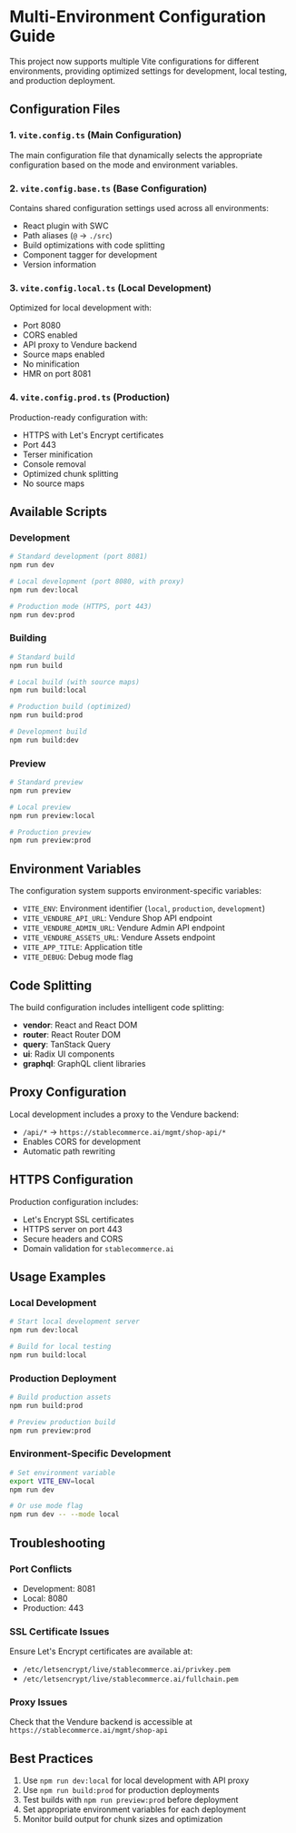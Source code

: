 # Multi-Environment Configuration Guide

This project now supports multiple Vite configurations for different environments, providing optimized settings for development, local testing, and production deployment.

## Configuration Files

### 1. `vite.config.ts` (Main Configuration)
The main configuration file that dynamically selects the appropriate configuration based on the mode and environment variables.

### 2. `vite.config.base.ts` (Base Configuration)
Contains shared configuration settings used across all environments:
- React plugin with SWC
- Path aliases (`@` → `./src`)
- Build optimizations with code splitting
- Component tagger for development
- Version information

### 3. `vite.config.local.ts` (Local Development)
Optimized for local development with:
- Port 8080
- CORS enabled
- API proxy to Vendure backend
- Source maps enabled
- No minification
- HMR on port 8081

### 4. `vite.config.prod.ts` (Production)
Production-ready configuration with:
- HTTPS with Let's Encrypt certificates
- Port 443
- Terser minification
- Console removal
- Optimized chunk splitting
- No source maps

## Available Scripts

### Development
```bash
# Standard development (port 8081)
npm run dev

# Local development (port 8080, with proxy)
npm run dev:local

# Production mode (HTTPS, port 443)
npm run dev:prod
```

### Building
```bash
# Standard build
npm run build

# Local build (with source maps)
npm run build:local

# Production build (optimized)
npm run build:prod

# Development build
npm run build:dev
```

### Preview
```bash
# Standard preview
npm run preview

# Local preview
npm run preview:local

# Production preview
npm run preview:prod
```

## Environment Variables

The configuration system supports environment-specific variables:

- `VITE_ENV`: Environment identifier (`local`, `production`, `development`)
- `VITE_VENDURE_API_URL`: Vendure Shop API endpoint
- `VITE_VENDURE_ADMIN_URL`: Vendure Admin API endpoint
- `VITE_VENDURE_ASSETS_URL`: Vendure Assets endpoint
- `VITE_APP_TITLE`: Application title
- `VITE_DEBUG`: Debug mode flag

## Code Splitting

The build configuration includes intelligent code splitting:

- **vendor**: React and React DOM
- **router**: React Router DOM
- **query**: TanStack Query
- **ui**: Radix UI components
- **graphql**: GraphQL client libraries

## Proxy Configuration

Local development includes a proxy to the Vendure backend:
- `/api/*` → `https://stablecommerce.ai/mgmt/shop-api/*`
- Enables CORS for development
- Automatic path rewriting

## HTTPS Configuration

Production configuration includes:
- Let's Encrypt SSL certificates
- HTTPS server on port 443
- Secure headers and CORS
- Domain validation for `stablecommerce.ai`

## Usage Examples

### Local Development
```bash
# Start local development server
npm run dev:local

# Build for local testing
npm run build:local
```

### Production Deployment
```bash
# Build production assets
npm run build:prod

# Preview production build
npm run preview:prod
```

### Environment-Specific Development
```bash
# Set environment variable
export VITE_ENV=local
npm run dev

# Or use mode flag
npm run dev -- --mode local
```

## Troubleshooting

### Port Conflicts
- Development: 8081
- Local: 8080
- Production: 443

### SSL Certificate Issues
Ensure Let's Encrypt certificates are available at:
- `/etc/letsencrypt/live/stablecommerce.ai/privkey.pem`
- `/etc/letsencrypt/live/stablecommerce.ai/fullchain.pem`

### Proxy Issues
Check that the Vendure backend is accessible at `https://stablecommerce.ai/mgmt/shop-api`

## Best Practices

1. Use `npm run dev:local` for local development with API proxy
2. Use `npm run build:prod` for production deployments
3. Test builds with `npm run preview:prod` before deployment
4. Set appropriate environment variables for each deployment
5. Monitor build output for chunk sizes and optimization
